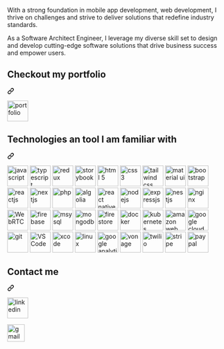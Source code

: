 <div class="Box-body p-4">
<p dir="auto">With a strong foundation in mobile app development, web development, I thrive on challenges and strive to deliver solutions that redefine industry standards.</p>
<p dir="auto">As a Software Architect Engineer, I leverage my diverse skill set to design and develop cutting-edge software solutions that drive business success and empower users.</p>
<div class="markdown-heading" dir="auto"><h2 class="heading-element" dir="auto">Checkout my portfolio</h2><a id="user-content-checkout-my-portfolio" class="anchor" aria-label="Permalink: Checkout my portfolio" href="#checkout-my-portfolio"><svg class="octicon octicon-link" viewBox="0 0 16 16" version="1.1" width="16" height="16" aria-hidden="true"><path d="m7.775 3.275 1.25-1.25a3.5 3.5 0 1 1 4.95 4.95l-2.5 2.5a3.5 3.5 0 0 1-4.95 0 .751.751 0 0 1 .018-1.042.751.751 0 0 1 1.042-.018 1.998 1.998 0 0 0 2.83 0l2.5-2.5a2.002 2.002 0 0 0-2.83-2.83l-1.25 1.25a.751.751 0 0 1-1.042-.018.751.751 0 0 1-.018-1.042Zm-4.69 9.64a1.998 1.998 0 0 0 2.83 0l1.25-1.25a.751.751 0 0 1 1.042.018.751.751 0 0 1 .018 1.042l-1.25 1.25a3.5 3.5 0 1 1-4.95-4.95l2.5-2.5a3.5 3.5 0 0 1 4.95 0 .751.751 0 0 1-.018 1.042.751.751 0 0 1-1.042.018 1.998 1.998 0 0 0-2.83 0l-2.5 2.5a1.998 1.998 0 0 0 0 2.83Z"></path></svg></a></div>
<p dir="auto"><a href="https://ourwarmhouse.github.io/portfolio/" rel="nofollow"><img src="https://camo.githubusercontent.com/f96e58a6874b6db2d2cb73d0a83e10e05232aae8f54e9e5fe1ce116dad088530/68747470733a2f2f696d672e69636f6e73382e636f6d2f666c75656e63792f34382f726573756d652d776562736974652e706e67" alt="portfolio" height="48" data-canonical-src="https://img.icons8.com/fluency/48/resume-website.png" style="max-width: 100%;"></a></p>
<div class="markdown-heading" dir="auto"><h2 class="heading-element" dir="auto">Technologies an tool I am familiar with</h2><a id="user-content-technologies-an-tool-i-am-familiar-with" class="anchor" aria-label="Permalink: Technologies an tool I am familiar with" href="#technologies-an-tool-i-am-familiar-with"><svg class="octicon octicon-link" viewBox="0 0 16 16" version="1.1" width="16" height="16" aria-hidden="true"><path d="m7.775 3.275 1.25-1.25a3.5 3.5 0 1 1 4.95 4.95l-2.5 2.5a3.5 3.5 0 0 1-4.95 0 .751.751 0 0 1 .018-1.042.751.751 0 0 1 1.042-.018 1.998 1.998 0 0 0 2.83 0l2.5-2.5a2.002 2.002 0 0 0-2.83-2.83l-1.25 1.25a.751.751 0 0 1-1.042-.018.751.751 0 0 1-.018-1.042Zm-4.69 9.64a1.998 1.998 0 0 0 2.83 0l1.25-1.25a.751.751 0 0 1 1.042.018.751.751 0 0 1 .018 1.042l-1.25 1.25a3.5 3.5 0 1 1-4.95-4.95l2.5-2.5a3.5 3.5 0 0 1 4.95 0 .751.751 0 0 1-.018 1.042.751.751 0 0 1-1.042.018 1.998 1.998 0 0 0-2.83 0l-2.5 2.5a1.998 1.998 0 0 0 0 2.83Z"></path></svg></a></div>
<p dir="auto"><a href="https://www.javascript.com/" rel="nofollow"><img src="https://camo.githubusercontent.com/dc35aeaf012c80a8cd9962b088b967d2d787a43c0ad9e930d44d66c8f07c7839/68747470733a2f2f696d672e69636f6e73382e636f6d2f636f6c6f722f34382f6a6176617363726970742d2d76312e706e67" alt="javascript" height="48" data-canonical-src="https://img.icons8.com/color/48/javascript--v1.png" style="max-width: 100%;"></a>
<a href="https://www.typescriptlang.org/" rel="nofollow"><img src="https://camo.githubusercontent.com/6fe4130ec7473aca1cb065f239ca3373fd3c9539d02356e89215434d0529f7c9/68747470733a2f2f696d672e69636f6e73382e636f6d2f636f6c6f722f34382f747970657363726970742e706e67" alt="typescript" height="48" data-canonical-src="https://img.icons8.com/color/48/typescript.png" style="max-width: 100%;"></a>
<a href="https://redux-toolkit.js.org/rtk-query/overview" rel="nofollow"><img src="https://camo.githubusercontent.com/d7b21274131e38eadb45492c502b71a7802740b92a3af67142649f6408012c60/68747470733a2f2f696d672e69636f6e73382e636f6d2f636f6c6f722f34382f72656475782e706e67" alt="redux" height="48" data-canonical-src="https://img.icons8.com/color/48/redux.png" style="max-width: 100%;"></a>
<a href="https://storybook.js.org/" rel="nofollow"><img src="https://camo.githubusercontent.com/958fca586dd8c37db0effa3030c5f1ad2c790bbfb53b1676a93c744ae58cfb96/68747470733a2f2f63646e2e6a7364656c6976722e6e65742f67682f64657669636f6e732f64657669636f6e2f69636f6e732f73746f7279626f6f6b2f73746f7279626f6f6b2d6f726967696e616c2e737667" alt="storybook" height="48" data-canonical-src="https://cdn.jsdelivr.net/gh/devicons/devicon/icons/storybook/storybook-original.svg" style="max-width: 100%;"></a>
<a href="https://html.com/html5/" rel="nofollow"><img src="https://camo.githubusercontent.com/df3ca55b1e40cfe72589bb67dffc304a396b71bb84935f9af6d89a451411ff94/68747470733a2f2f696d672e69636f6e73382e636f6d2f636f6c6f722f34382f68746d6c2d352d2d76312e706e67" alt="html 5" height="48" data-canonical-src="https://img.icons8.com/color/48/html-5--v1.png" style="max-width: 100%;"></a>
<a href="https://web.dev/learn/css" rel="nofollow"><img src="https://camo.githubusercontent.com/29bcad769ac84d89dc2c52b979707a79396a1bd2ff9c0e369cacba22bcf3448c/68747470733a2f2f696d672e69636f6e73382e636f6d2f636f6c6f722f34382f637373332e706e67" alt="css 3" height="48" data-canonical-src="https://img.icons8.com/color/48/css3.png" style="max-width: 100%;"></a>
<a href="https://tailwindcss.com/" rel="nofollow"><img src="https://camo.githubusercontent.com/f8917fdd53a81d1d3ad4b1d52afdb53805b8cd7dc7732d634f76d2ce06afcc9a/68747470733a2f2f696d672e69636f6e73382e636f6d2f666c75656e63792f34382f7461696c77696e645f6373732e706e67" alt="tailwind css" height="48" data-canonical-src="https://img.icons8.com/fluency/48/tailwind_css.png" style="max-width: 100%;"></a>
<a href="https://mui.com/material-ui/" rel="nofollow"><img src="https://camo.githubusercontent.com/ab52e3157157130db238987e83b06619af7034c0db2a906a7d6b51903a0b2a38/68747470733a2f2f696d672e69636f6e73382e636f6d2f636f6c6f722f34382f6d6174657269616c2d75692e706e67" alt="material ui" height="48" data-canonical-src="https://img.icons8.com/color/48/material-ui.png" style="max-width: 100%;"></a>
<a href="https://getbootstrap.com/" rel="nofollow"><img src="https://camo.githubusercontent.com/779fb80f21c66a995c997b909c3adadcf2b6571d787159c8f6b3bd21d7a8d290/68747470733a2f2f696d672e69636f6e73382e636f6d2f636f6c6f722d676c6173732f34382f626f6f7473747261702e706e67" alt="bootstrap" height="48" data-canonical-src="https://img.icons8.com/color-glass/48/bootstrap.png" style="max-width: 100%;"></a>
<a href="https://react.dev/" rel="nofollow"><img src="https://camo.githubusercontent.com/dd477822a058373c70b98bff045c108d58bff64eb381cc45af0d0c9e0d2f3a48/68747470733a2f2f696d672e69636f6e73382e636f6d2f636f6c6f722f34382f72656163742d6e61746976652e706e67" alt="reactjs" height="48" data-canonical-src="https://img.icons8.com/color/48/react-native.png" style="max-width: 100%;"></a>
<a href="https://nextjs.org/" rel="nofollow"><img src="https://camo.githubusercontent.com/b8a7967edd5c8ba57f9a8ba2d1f801c06192661af0ec4c8d2ab7ace4df5604fc/68747470733a2f2f696d672e69636f6e73382e636f6d2f636f6c6f722f34382f6e6578746a732e706e67" alt="nextjs" height="48" data-canonical-src="https://img.icons8.com/color/48/nextjs.png" style="max-width: 100%;"></a>
<a href="https://www.php.net/" rel="nofollow"><img src="https://camo.githubusercontent.com/035a461269c9a69421dbcfc46d265941e43cf9b51f9e1245842e2a588a9e6467/68747470733a2f2f696d672e69636f6e73382e636f6d2f65787465726e616c2d74686f73652d69636f6e732d666c61742d74686f73652d69636f6e732f34382f65787465726e616c2d5048502d70726f6772616d6d696e672d616e642d646576656c6f706d656e742d74686f73652d69636f6e732d666c61742d74686f73652d69636f6e732e706e67" alt="php" height="48" data-canonical-src="https://img.icons8.com/external-those-icons-flat-those-icons/48/external-PHP-programming-and-development-those-icons-flat-those-icons.png" style="max-width: 100%;"></a>
<a href="https://www.algolia.com/" rel="nofollow"><img src="https://camo.githubusercontent.com/64d3cd4d28d7053f37d1e56fe5d261c0b7444218865593c34c0c99be0d6d7a71/68747470733a2f2f696d672e69636f6e73382e636f6d2f65787465726e616c2d74616c2d72657669766f2d736861646f772d74616c2d72657669766f2f34382f65787465726e616c2d616c676f6c69612d612d616d65726963616e2d737461727475702d636f6d70616e792d6f66666572696e672d612d7765622d7365617263682d70726f647563742d7468726f7567682d612d736161732d6d6f64656c2d6c6f676f2d736861646f772d74616c2d72657669766f2e706e67" alt="algolia" height="48" data-canonical-src="https://img.icons8.com/external-tal-revivo-shadow-tal-revivo/48/external-algolia-a-american-startup-company-offering-a-web-search-product-through-a-saas-model-logo-shadow-tal-revivo.png" style="max-width: 100%;"></a>
<a href="https://reactnative.dev/" rel="nofollow"><img src="https://camo.githubusercontent.com/dd477822a058373c70b98bff045c108d58bff64eb381cc45af0d0c9e0d2f3a48/68747470733a2f2f696d672e69636f6e73382e636f6d2f636f6c6f722f34382f72656163742d6e61746976652e706e67" alt="react native" height="48" data-canonical-src="https://img.icons8.com/color/48/react-native.png" style="max-width: 100%;"></a>
<a href="https://nodejs.org/en" rel="nofollow"><img src="https://camo.githubusercontent.com/9cec601256c6fdb5a980e33ed1cdbadcd3af8f5fdd288dfddf48718cf993c007/68747470733a2f2f696d672e69636f6e73382e636f6d2f666c75656e63792f34382f6e6f64652d6a732e706e67" alt="nodejs" height="48" data-canonical-src="https://img.icons8.com/fluency/48/node-js.png" style="max-width: 100%;"></a>
<a href="https://expressjs.com/" rel="nofollow"><img src="https://camo.githubusercontent.com/631059f0bb152d1ff9243eef25024af5e94e407b804899f285b727a2170c017c/68747470733a2f2f696d672e69636f6e73382e636f6d2f636f6c6f722f34382f657870726573732d6a732e706e67" alt="expressjs" height="48" data-canonical-src="https://img.icons8.com/color/48/express-js.png" style="max-width: 100%;"></a>
<a href="https://nestjs.com/" rel="nofollow"><img src="https://camo.githubusercontent.com/a80affca5822ffcb8eec449f6bf03b925aff9d8c99378819ba1b1b240d1e6183/68747470733a2f2f696d672e69636f6e73382e636f6d2f636f6c6f722f34382f6e6573746a732e706e67" alt="nestjs" height="48" data-canonical-src="https://img.icons8.com/color/48/nestjs.png" style="max-width: 100%;"></a>
<a href="https://www.nginx.com/" rel="nofollow"><img src="https://camo.githubusercontent.com/12d3e0a4336f0aa3ec3965cdb90fa3ec0752bd837c5431681890757542fecc4c/68747470733a2f2f696d672e69636f6e73382e636f6d2f636f6c6f722f34382f6e67696e782e706e67" alt="nginx" height="48" data-canonical-src="https://img.icons8.com/color/48/nginx.png" style="max-width: 100%;"></a>
<a href="https://webrtc.org/" rel="nofollow"><img src="https://camo.githubusercontent.com/20c12729d621ba89d6b48e3450ffef7f6cd8f3ffa298b2951ca04d8b638b37f2/68747470733a2f2f7765627274632e6769746875622e696f2f7765627274632d6f72672f6173736574732f696d616765732f7765627274632d6c6f676f2d766572742d726574726f2d323535783330352e706e67" alt="WebRTC" height="48" data-canonical-src="https://webrtc.github.io/webrtc-org/assets/images/webrtc-logo-vert-retro-255x305.png" style="max-width: 100%;"></a>
<a href="https://firebase.google.com/" rel="nofollow"><img src="https://camo.githubusercontent.com/2845840f90555d01b43c12d7d8f96868bd217e5482688562ddce6b983b3be279/68747470733a2f2f696d672e69636f6e73382e636f6d2f636f6c6f722f34382f676f6f676c652d66697265626173652d636f6e736f6c652e706e67" alt="firebase" height="48" data-canonical-src="https://img.icons8.com/color/48/google-firebase-console.png" style="max-width: 100%;"></a>
<a href="https://www.mysql.com/" rel="nofollow"><img src="https://camo.githubusercontent.com/edd8e9682eddd157fad3b96bbb9e105c9da5c235d80486a864170ad5627b93ba/68747470733a2f2f696d672e69636f6e73382e636f6d2f636f6c6f722f34382f6d7973716c2d6c6f676f2e706e67" alt="msysql" height="48" data-canonical-src="https://img.icons8.com/color/48/mysql-logo.png" style="max-width: 100%;"></a>
<a href="https://www.mongodb.com/" rel="nofollow"><img src="https://camo.githubusercontent.com/8fb93dd420e1f714c289e3532da696442e14f497a16992af79b23c479b01283d/68747470733a2f2f696d672e69636f6e73382e636f6d2f65787465726e616c2d74616c2d72657669766f2d636f6c6f722d74616c2d72657669766f2f34382f65787465726e616c2d6d6f6e676f64622d612d63726f73732d706c6174666f726d2d646f63756d656e742d6f7269656e7465642d64617461626173652d70726f6772616d2d6c6f676f2d636f6c6f722d74616c2d72657669766f2e706e67" alt="mongodb" height="48" data-canonical-src="https://img.icons8.com/external-tal-revivo-color-tal-revivo/48/external-mongodb-a-cross-platform-document-oriented-database-program-logo-color-tal-revivo.png" style="max-width: 100%;"></a>
<a href="https://www.mongodb.com/" rel="nofollow"><img src="https://camo.githubusercontent.com/16397dd89ac76933741f62342b4a2c5e75fa9b4bd68fdf83a1a63db1a2b601c0/68747470733a2f2f696d672e69636f6e73382e636f6d2f636f6c6f722f34382f636c6f75642d6669726573746f72652e706e67" alt="firestore" height="48" data-canonical-src="https://img.icons8.com/color/48/cloud-firestore.png" style="max-width: 100%;"></a>
<a href="https://www.docker.com/" rel="nofollow"><img src="https://camo.githubusercontent.com/91ddcac1249a2afcb764948f1ad275f9eacc93601d117a4ba9a4c2a3a964edaf/68747470733a2f2f696d672e69636f6e73382e636f6d2f666c75656e63792f34382f646f636b65722e706e67" alt="docker" height="48" data-canonical-src="https://img.icons8.com/fluency/48/docker.png" style="max-width: 100%;"></a>
<a href="https://kubernetes.io/" rel="nofollow"><img src="https://camo.githubusercontent.com/b68e4d4f32ba17d8fd2ad03f776eef1b101b8bcecd4250478e3dd50455a25f32/68747470733a2f2f696d672e69636f6e73382e636f6d2f636f6c6f722f34382f6b756265726e657465732e706e67" alt="kubernetes" height="48" data-canonical-src="https://img.icons8.com/color/48/kubernetes.png" style="max-width: 100%;"></a>
<a href="https://aws.amazon.com/" rel="nofollow"><img src="https://camo.githubusercontent.com/a7d5ab9d164e0449f34dc2ad63cd3afba9efb1c194d6e037bf40469c4b469a09/68747470733a2f2f696d672e69636f6e73382e636f6d2f636f6c6f722f34382f616d617a6f6e2d7765622d73657276696365732e706e67" alt="amazon web service" height="48" data-canonical-src="https://img.icons8.com/color/48/amazon-web-services.png" style="max-width: 100%;"></a>
<a href="https://cloud.google.com/" rel="nofollow"><img src="https://camo.githubusercontent.com/f4b8bb07a841c11c8de2731adb1cae6aaec5cbbb1943e2390ee23be167abdcb2/68747470733a2f2f696d672e69636f6e73382e636f6d2f636f6c6f722f34382f676f6f676c652d636c6f75642e706e67" alt="google cloud" height="48" data-canonical-src="https://img.icons8.com/color/48/google-cloud.png" style="max-width: 100%;"></a>
<a href="https://git-scm.com/" rel="nofollow"><img src="https://camo.githubusercontent.com/9a644c71f916dbb345847c4a55e82d91bd684639567cc59faec4e663bb21256b/68747470733a2f2f696d672e69636f6e73382e636f6d2f636f6c6f722f34382f6769742e706e67" alt="git" height="48" data-canonical-src="https://img.icons8.com/color/48/git.png" style="max-width: 100%;"></a>
<a href="https://code.visualstudio.com/" rel="nofollow"><img src="https://camo.githubusercontent.com/362243b7d01b0f32734a10fe44bbc19d74cccaecb5e090d8ede33d902c4bee6c/68747470733a2f2f696d672e69636f6e73382e636f6d2f666c75656e63792f34382f76697375616c2d73747564696f2d636f64652d323031392e706e67" alt="VS Code" height="48" data-canonical-src="https://img.icons8.com/fluency/48/visual-studio-code-2019.png" style="max-width: 100%;"></a>
<a href="https://developer.apple.com/xcode/" rel="nofollow"><img src="https://camo.githubusercontent.com/842e3c69f8d48b716addf36825ee9e69be51173b69c9f8ebeae493ac21d76087/68747470733a2f2f646576656c6f7065722e6170706c652e636f6d2f6173736574732f656c656d656e74732f69636f6e732f78636f64652d31322f78636f64652d31322d39367839365f32782e706e67" alt="xcode" height="48" data-canonical-src="https://developer.apple.com/assets/elements/icons/xcode-12/xcode-12-96x96_2x.png" style="max-width: 100%;"></a>
<a href="https://www.linux.org/" rel="nofollow"><img src="https://camo.githubusercontent.com/3a494f6febd4bc50c429b7bce0010cc8bcbea42c88a8c87a0d279e1b1e6066f6/68747470733a2f2f696d672e69636f6e73382e636f6d2f636f6c6f722f34382f6c696e75782d2d76312e706e67" alt="linux" height="48" data-canonical-src="https://img.icons8.com/color/48/linux--v1.png" style="max-width: 100%;"></a>
<a href="https://analytics.google.com/" rel="nofollow"><img src="https://camo.githubusercontent.com/85d30d862a677c43ea7c18f7c1831c75546f43d47cd6f9033a0c3f85a886c75f/68747470733a2f2f696d672e69636f6e73382e636f6d2f65787465726e616c2d74616c2d72657669766f2d636f6c6f722d74616c2d72657669766f2f34382f65787465726e616c2d676f6f676c652d616e616c79746963732d6c6574732d796f752d6d6561737572652d796f75722d6164766572746973696e672d726f692d6c6f676f2d636f6c6f722d74616c2d72657669766f2e706e67" alt="google analytics" height="48" data-canonical-src="https://img.icons8.com/external-tal-revivo-color-tal-revivo/48/external-google-analytics-lets-you-measure-your-advertising-roi-logo-color-tal-revivo.png" style="max-width: 100%;"></a>
<a href="https://www.vonage.com/" rel="nofollow"><img src="https://camo.githubusercontent.com/864addf73f7fd904171e333345a1628c52e268417a2a0a268abdbae69ef61960/68747470733a2f2f706c61792d6c682e676f6f676c6575736572636f6e74656e742e636f6d2f4331444f703149614167655a444b414752456f456d6f432d424c30436369454c66696d7a347a4d577534624f4b474a705031666b3747675254746f4b66324c616f513d773234302d683438302d7277" alt="vonage" height="48" data-canonical-src="https://play-lh.googleusercontent.com/C1DOp1IaAgeZDKAGREoEmoC-BL0CciELfimz4zMWu4bOKGJpP1fk7GgRTtoKf2LaoQ=w240-h480-rw" style="max-width: 100%;"></a>
<a href="https://www.twilio.com/en-us" rel="nofollow"><img src="https://camo.githubusercontent.com/468f858fe03714c0870f5ea510aea8db7dc0122c517102ced7fa48b09fab5b23/68747470733a2f2f696d672e69636f6e73382e636f6d2f65787465726e616c2d74616c2d72657669766f2d636f6c6f722d74616c2d72657669766f2f34382f65787465726e616c2d7477696c696f2d69732d612d636c6f75642d636f6d6d756e69636174696f6e732d706c6174666f726d2d61732d612d736572766963652d636f6d70616e792d6c6f676f2d636f6c6f722d74616c2d72657669766f2e706e67" alt="twilio" height="48" data-canonical-src="https://img.icons8.com/external-tal-revivo-color-tal-revivo/48/external-twilio-is-a-cloud-communications-platform-as-a-service-company-logo-color-tal-revivo.png" style="max-width: 100%;"></a>
<a href="https://stripe.com/" rel="nofollow"><img src="https://camo.githubusercontent.com/d3d224f887feef8ba5f333a9050ae6f6cf171f595b1a750b9a471f89aea86bc1/68747470733a2f2f696d672e69636f6e73382e636f6d2f65787465726e616c2d74616c2d72657669766f2d636f6c6f722d74616c2d72657669766f2f34382f65787465726e616c2d7374726970652d746f2d6d616b652d616e642d726563656976652d7061796d656e74732d6f7665722d7468652d696e7465726e65742d6c6f676f2d636f6c6f722d74616c2d72657669766f2e706e67" alt="stripe" height="48" data-canonical-src="https://img.icons8.com/external-tal-revivo-color-tal-revivo/48/external-stripe-to-make-and-receive-payments-over-the-internet-logo-color-tal-revivo.png" style="max-width: 100%;"></a>
<a href="https://www.paypal.com/" rel="nofollow"><img src="https://camo.githubusercontent.com/ada98cfccd4ba9e92ae5b0e2b918d5bb92eb76f7b8ebcf7115398b68ccd15b67/68747470733a2f2f696d672e69636f6e73382e636f6d2f636f6c6f722f34382f70617970616c2e706e67" alt="paypal" height="48" data-canonical-src="https://img.icons8.com/color/48/paypal.png" style="max-width: 100%;"></a></p>
<div class="markdown-heading" dir="auto"><h2 class="heading-element" dir="auto">Contact me</h2><a id="user-content-contact-me" class="anchor" aria-label="Permalink: Contact me" href="#contact-me"><svg class="octicon octicon-link" viewBox="0 0 16 16" version="1.1" width="16" height="16" aria-hidden="true"><path d="m7.775 3.275 1.25-1.25a3.5 3.5 0 1 1 4.95 4.95l-2.5 2.5a3.5 3.5 0 0 1-4.95 0 .751.751 0 0 1 .018-1.042.751.751 0 0 1 1.042-.018 1.998 1.998 0 0 0 2.83 0l2.5-2.5a2.002 2.002 0 0 0-2.83-2.83l-1.25 1.25a.751.751 0 0 1-1.042-.018.751.751 0 0 1-.018-1.042Zm-4.69 9.64a1.998 1.998 0 0 0 2.83 0l1.25-1.25a.751.751 0 0 1 1.042.018.751.751 0 0 1 .018 1.042l-1.25 1.25a3.5 3.5 0 1 1-4.95-4.95l2.5-2.5a3.5 3.5 0 0 1 4.95 0 .751.751 0 0 1-.018 1.042.751.751 0 0 1-1.042.018 1.998 1.998 0 0 0-2.83 0l-2.5 2.5a1.998 1.998 0 0 0 0 2.83Z"></path></svg></a></div>
<p dir="auto"><a href="https://www.linkedin.com/in/ourwarmhouse/" rel="nofollow"><img src="https://camo.githubusercontent.com/5f073a49f21c2223d41e8403c3b4b9bfe1f444789a769120fdea9ab7d23996b7/68747470733a2f2f696d672e69636f6e73382e636f6d2f636f6c6f722f34382f6c696e6b6564696e2e706e67" alt="linkedin" height="48" data-canonical-src="https://img.icons8.com/color/48/linkedin.png" style="max-width: 100%;"></a></p>

<p dir="auto"><a href="mailto:pavlokity@gmail.com"><img src="https://camo.githubusercontent.com/301218c2b762119003e02be10723f223601fa7a382450529c3c670283575ea67/68747470733a2f2f75706c6f61642e77696b696d656469612e6f72672f77696b6970656469612f636f6d6d6f6e732f7468756d622f372f37652f476d61696c5f69636f6e5f253238323032302532392e7376672f33323070782d476d61696c5f69636f6e5f253238323032302532392e7376672e706e67" alt="gmail" height="40" data-canonical-src="https://upload.wikimedia.org/wikipedia/commons/thumb/7/7e/Gmail_icon_%282020%29.svg/320px-Gmail_icon_%282020%29.svg.png" style="max-width: 100%;"></a></p>
</article>
  </div>
